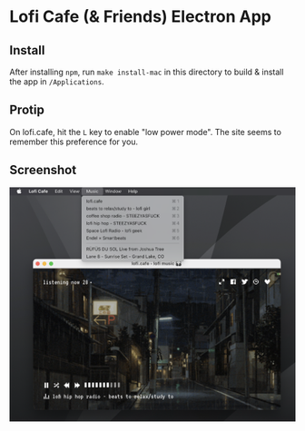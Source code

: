 # Lofi Cafe (& Friends) Electron App

## Install

After installing `npm`, run `make install-mac` in this directory to build & install the app in `/Applications`.

## Protip

On lofi.cafe, hit the `L` key to enable "low power mode". The site seems to remember this preference for you.

## Screenshot

![screenshot of the Lofi Cafe app playing lofi.cafe](./screenshot.png)

